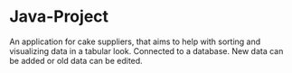 # Java-Project
An application for cake suppliers, that aims to help with sorting and visualizing data in a tabular look. 
Connected to a database. New data can be added or old data can be edited.
